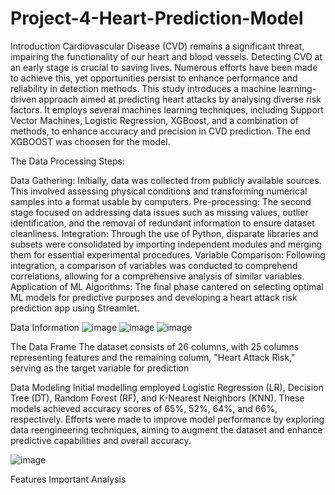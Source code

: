 # Project-4-Heart-Prediction-Model

Introduction
Cardiovascular Disease (CVD) remains a significant threat, impairing the functionality of our heart and blood vessels. Detecting CVD at an early stage is crucial to saving lives. Numerous efforts have been made to achieve this, yet opportunities persist to enhance performance and reliability in detection methods. This study introduces a machine learning-driven approach aimed at predicting heart attacks by analysing diverse risk factors. It employs several machines learning techniques, including Support Vector Machines, Logistic Regression, XGBoost, and a combination of methods, to enhance accuracy and precision in CVD prediction. The end XGBOOST was choosen for the model.

The Data Processing Steps:

Data Gathering: Initially, data was collected from publicly available sources. This involved assessing physical conditions and transforming numerical samples into a format usable by computers.
Pre-processing: The second stage focused on addressing data issues such as missing values, outlier identification, and the removal of redundant information to ensure dataset cleanliness.
Integration: Through the use of Python, disparate libraries and subsets were consolidated by importing independent modules and merging them for essential experimental procedures.
Variable Comparison: Following integration, a comparison of variables was conducted to comprehend correlations, allowing for a comprehensive analysis of similar variables.
Application of ML Algorithms: The final phase cantered on selecting optimal ML models for predictive purposes and developing a heart attack risk prediction app using Streamlet.

Data Information
![image](https://github.com/steve3636/Project-4-Heart-Prediction-Model/assets/139638282/9a4c049b-0b3b-4ef0-822f-48bb114da878)
![image](https://github.com/steve3636/Project-4-Heart-Prediction-Model/assets/139638282/94f5ec22-5f6b-4be2-9940-96bbdeaaccc6)
![image](https://github.com/steve3636/Project-4-Heart-Prediction-Model/assets/139638282/3312a8fd-e571-4de1-96c3-1b2a55154668)


The Data Frame
The dataset consists of 26 columns, with 25 columns representing features and the remaining column, "Heart Attack Risk," serving as the target variable for prediction

Data Modeling
Initial modelling employed Logistic Regression (LR), Decision Tree (DT), Random Forest (RF), and K-Nearest Neighbors (KNN). These models achieved accuracy scores of 65%, 52%, 64%, and 66%, respectively. Efforts were made to improve model performance by exploring data reengineering techniques, aiming to augment the dataset and enhance predictive capabilities and overall accuracy.

![image](https://github.com/steve3636/Project-4-Heart-Prediction-Model/assets/139638282/af5f7b8d-6a6b-412b-b88b-58abbb7410aa)

Features Important Analysis

